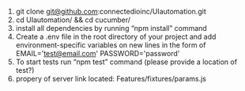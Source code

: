 1) git clone git@github.com:connectedioinc/UIautomation.git
2) cd UIautomation/ && cd cucumber/
3) install all dependencies by running “npm install” command
4) Create a .env file in the root directory of your project and
add environment-specific variables on new lines in the form of
EMAIL='test@email.com'
PASSWORD='password'
5) To start tests run “npm test” command  (please provide a location of test?)
6) propery of server link located: Features/fixtures/params.js
